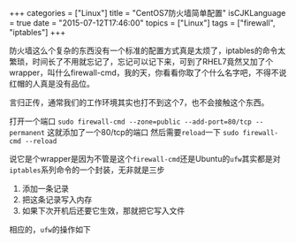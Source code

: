 +++
categories = ["Linux"]
title  = "CentOS7防火墙简单配置"
isCJKLanguage = true
date = "2015-07-12T17:46:00"
topics = ["Linux"]
tags = ["firewall", "iptables"]
+++

防火墙这么个复杂的东西没有一个标准的配置方式真是太烦了，iptables的命令太繁琐，时间长了不用就忘记了，忘记可以记下来，可到了RHEL7竟然又加了个wrapper，叫什么firewall-cmd，我的天，你看看你取了个什么名字吧，不得不说红帽的人真是没有品位。

言归正传，通常我们的工作环境其实也打不到这个7，也不会接触这个东西。

打开一个端口
`sudo firewall-cmd --zone=public --add-port=80/tcp --permanent`
这就添加了一个80/tcp的端口
然后需要`reload`一下
`sudo firewall-cmd --reload`

说它是个wrapper是因为不管是这个`firewall-cmd`还是Ubuntu的`ufw`其实都是对`iptables`系列命令的一个封装，无非就是三步

1. 添加一条记录
2. 把这条记录写入内存
3. 如果下次开机后还要它生效，那就把它写入文件

相应的，`ufw`的操作如下



